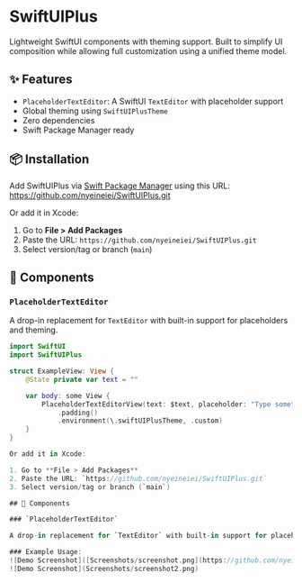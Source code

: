# SwiftUIPlus

Lightweight SwiftUI components with theming support. Built to simplify UI composition while allowing full customization using a unified theme model.

## ✨ Features

- `PlaceholderTextEditor`: A SwiftUI `TextEditor` with placeholder support
- Global theming using `SwiftUIPlusTheme`
- Zero dependencies
- Swift Package Manager ready

## 📦 Installation

Add SwiftUIPlus via [Swift Package Manager](https://swift.org/package-manager/) using this URL: https://github.com/nyeineiei/SwiftUIPlus.git


Or add it in Xcode:

1. Go to **File > Add Packages**
2. Paste the URL: `https://github.com/nyeineiei/SwiftUIPlus.git`
3. Select version/tag or branch (`main`)

## 🧱 Components

### `PlaceholderTextEditor`

A drop-in replacement for `TextEditor` with built-in support for placeholders and theming.

```swift
import SwiftUI
import SwiftUIPlus

struct ExampleView: View {
    @State private var text = ""

    var body: some View {
        PlaceholderTextEditorView(text: $text, placeholder: "Type something...")
            .padding()
            .environment(\.swiftUIPlusTheme, .custom)
    }
}

Or add it in Xcode:

1. Go to **File > Add Packages**
2. Paste the URL: `https://github.com/nyeineiei/SwiftUIPlus.git`
3. Select version/tag or branch (`main`)

## 🧱 Components

### `PlaceholderTextEditor`

A drop-in replacement for `TextEditor` with built-in support for placeholders and theming.

### Example Usage:
![Demo Screenshot]([Screenshots/screenshot.png](https://github.com/nyeineiei/SwiftUIPlus/blob/main/Screenshots/Screenshot2.png))
![Demo Screenshot](Screenshots/screenshot2.png)
